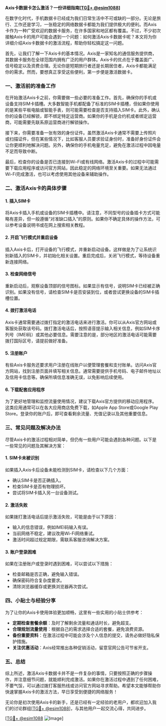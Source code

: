 **Axis卡数据卡怎么激活？一份详细指南[[TG💪+ @esim1088](https://t.me/s/esim1088)]**

在数字化时代，手机数据卡已经成为我们日常生活中不可或缺的一部分。无论是旅行、工作还是学习，一张稳定的网络数据卡都能为我们提供极大的便利。而Axis卡作为一种广受欢迎的数据卡服务，在许多国家和地区都有覆盖。不过，不少初次接触Axis卡的用户可能会遇到一个问题：如何激活Axis卡数据卡呢？本文将为你详细介绍Axis卡数据卡的激活流程，帮助你轻松搞定这一问题。

首先，让我们了解一下Axis卡的基本情况。Axis是一家知名的通信服务提供商，其数据卡服务在全球范围内拥有广泛的用户群体。Axis卡的优点在于覆盖面广、信号稳定以及资费合理。无论你是短期旅行者还是长期居住者，Axis卡都能满足你的需求。然而，要想真正享受这些便利，第一步便是激活数据卡。

### **一、激活前的准备工作**

在开始激活Axis卡之前，你需要做一些必要的准备工作。首先，确保你的手机或设备支持SIM卡插槽。大多数智能手机都配备了标准的SIM卡插槽，但如果你使用的是某些平板电脑或智能手表，则可能需要检查是否支持插入SIM卡。此外，确认你的设备已经解锁，即不绑定特定运营商。如果你的手机是合约机或者绑定运营商，可能需要先联系原运营商进行解锁操作。

接下来，你需要准备一张有效的身份证件。虽然激活Axis卡通常不需要上传照片或扫描证件，但在某些情况下，比如客服人员要求验证身份时，准备好身份证件会让你更顺利地解决问题。另外，确保你的手机电量充足，避免在激活过程中因电量不足而导致中断。

最后，检查你的设备是否已连接到Wi-Fi或有线网络。激活Axis卡的过程中可能需要下载应用程序或访问官方网站，因此稳定的网络环境至关重要。如果无法通过Wi-Fi完成激活，也可以考虑使用其他设备来辅助操作。

### **二、激活Axis卡的具体步骤**

#### **1. 插入SIM卡**
将Axis卡插入手机或设备的SIM卡插槽中。请注意，不同型号的设备插卡方式可能略有差异，但一般遵循“对准缺口插入”的原则。如果你不确定具体的操作方法，可以参考设备说明书或在网上搜索相关教程。

#### **2. 开启飞行模式并重启设备**
插入Axis卡后，打开设备的飞行模式，并重新启动设备。这样做是为了让系统识别新插入的SIM卡，并初始化相关设置。重启完成后，关闭飞行模式，等待设备重新连接网络。

#### **3. 检查网络信号**
重新启动后，观察设备顶部的信号图标。如果显示有信号，说明SIM卡已经被正确识别。如果没有信号，请检查SIM卡是否安装到位，或者尝试更换设备的SIM卡插槽位置。

#### **4. 拨打激活电话**
Axis卡通常需要通过拨打指定的激活电话来进行激活。你可以从Axis官方网站或客服处获取该号码。拨打激活电话后，按照语音提示输入相关信息，例如SIM卡序列号（IMEI码）或其他必要信息。需要注意的是，部分地区的激活电话可能需要拨打国际区号，请提前做好准备。

#### **5. 注册账户**
有些Axis卡服务还要求用户注册在线账户以便管理套餐和支付账单。访问Axis官方网站，找到注册页面并填写相关信息。通常需要提供手机号码、电子邮件地址以及信用卡信息等。确保所填信息准确无误，以免影响后续使用。

#### **6. 下载配套应用程序**
为了更好地管理和监控流量使用情况，建议下载Axis官方提供的移动应用程序。这类应用通常可以在各大应用商店免费下载，如Apple App Store或Google Play Store。登录你的账户后，即可查看剩余流量、充值记录以及其他重要信息。

### **三、常见问题及解决办法**

尽管Axis卡的激活过程相对简单，但仍有一些用户可能会遇到各种问题。以下是一些常见的问题及其解决方案：

#### **1. SIM卡未被识别**
如果插入Axis卡后设备未能检测到SIM卡，请检查以下几个方面：
- 确认SIM卡是否正确插入。
- 检查SIM卡是否有物理损坏。
- 尝试将SIM卡插入另一台设备测试。

#### **2. 激活失败**
如果拨打激活电话后提示激活失败，可能是由于以下原因：
- 输入的信息错误，例如IMEI码输入有误。
- 当前网络不稳定，建议改用Wi-Fi网络重试。
- 激活时间超过规定期限，需联系客服咨询解决方案。

#### **3. 账户登录困难**
如果在注册账户或登录时遇到困难，可以尝试以下措施：
- 检查邮箱是否正确，避免输入错误。
- 确保密码符合复杂度要求。
- 清除浏览器缓存或更换浏览器再次尝试。

### **四、小贴士与经验分享**

为了让你的Axis卡使用体验更加顺畅，这里有一些实用的小贴士供参考：
- **定期检查套餐余额**：及时了解剩余流量和通话时长，避免超支。
- **合理规划流量使用**：根据自己的需求选择合适的套餐，避免浪费资源。
- **备份重要资料**：在激活过程中可能会涉及个人信息的提交，请务必做好隐私保护措施。
- **关注优惠活动**：Axis经常推出各种促销活动，留意官网公告可节省开支。

### **五、总结**

综上所述，激活Axis卡数据卡并不是一件复杂的事情，只要按照正确的步骤操作，并注意细节问题，就能顺利完成激活。如果你在激活过程中遇到了任何困难，不要气馁，可以通过拨打客服热线或访问官方网站寻求帮助。希望本文能够帮助你快速掌握Axis卡的激活方法，早日享受到便捷的网络服务！

无论你是初次使用Axis卡的新手，还是已经有一定经验的老用户，都欢迎加入我们的讨论群组[[TG💪+ @esim1088](https://t.me/s/esim1088)]，与其他用户一起交流心得，共同进步。

[[TG💪+ @esim1088](https://t.me/s/esim1088) ![Image](https://i.postimg.cc/4NQfJmqS/Snipaste-2025-05-13-00-14-12.png)]